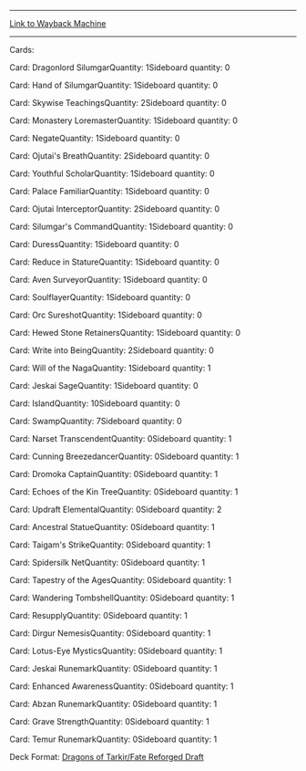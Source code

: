 
---
[Link to Wayback Machine](https://web.archive.org/web/20160703234141/http://magic.wizards.com/en/articles/decks/stephen-neal-2015-05-10)

[_metadata_:generator]:- "Drupal 7 (http://drupal.org)"
[_metadata_:node]:- "384251"
[_metadata_:publish_date]:- "2015-05-10"
[_metadata_:source]:- "article"
[_metadata_:title]:- "Stephen Neal"
[_metadata_:wayback_capture_timestamp]:- "2016-07-03 23:41:41"
[_metadata_:wayback_raw_url]:- "https://web.archive.org/web/20160703234141id_/http://magic.wizards.com/en/articles/decks/stephen-neal-2015-05-10"
[_metadata_:wayback_url]:- "http://magic.wizards.com/en/articles/decks/stephen-neal-2015-05-10"
---





Cards: 

Card: Dragonlord SilumgarQuantity: 1Sideboard quantity: 0 



Card: Hand of SilumgarQuantity: 1Sideboard quantity: 0 



Card: Skywise TeachingsQuantity: 2Sideboard quantity: 0 



Card: Monastery LoremasterQuantity: 1Sideboard quantity: 0 



Card: NegateQuantity: 1Sideboard quantity: 0 



Card: Ojutai's BreathQuantity: 2Sideboard quantity: 0 



Card: Youthful ScholarQuantity: 1Sideboard quantity: 0 



Card: Palace FamiliarQuantity: 1Sideboard quantity: 0 



Card: Ojutai InterceptorQuantity: 2Sideboard quantity: 0 



Card: Silumgar's CommandQuantity: 1Sideboard quantity: 0 



Card: DuressQuantity: 1Sideboard quantity: 0 



Card: Reduce in StatureQuantity: 1Sideboard quantity: 0 



Card: Aven SurveyorQuantity: 1Sideboard quantity: 0 



Card: SoulflayerQuantity: 1Sideboard quantity: 0 



Card: Orc SureshotQuantity: 1Sideboard quantity: 0 



Card: Hewed Stone RetainersQuantity: 1Sideboard quantity: 0 



Card: Write into BeingQuantity: 2Sideboard quantity: 0 



Card: Will of the NagaQuantity: 1Sideboard quantity: 1 



Card: Jeskai SageQuantity: 1Sideboard quantity: 0 



Card: IslandQuantity: 10Sideboard quantity: 0 



Card: SwampQuantity: 7Sideboard quantity: 0 



Card: Narset TranscendentQuantity: 0Sideboard quantity: 1 



Card: Cunning BreezedancerQuantity: 0Sideboard quantity: 1 



Card: Dromoka CaptainQuantity: 0Sideboard quantity: 1 



Card: Echoes of the Kin TreeQuantity: 0Sideboard quantity: 1 



Card: Updraft ElementalQuantity: 0Sideboard quantity: 2 



Card: Ancestral StatueQuantity: 0Sideboard quantity: 1 



Card: Taigam's StrikeQuantity: 0Sideboard quantity: 1 



Card: Spidersilk NetQuantity: 0Sideboard quantity: 1 



Card: Tapestry of the AgesQuantity: 0Sideboard quantity: 1 



Card: Wandering TombshellQuantity: 0Sideboard quantity: 1 



Card: ResupplyQuantity: 0Sideboard quantity: 1 



Card: Dirgur NemesisQuantity: 0Sideboard quantity: 1 



Card: Lotus-Eye MysticsQuantity: 0Sideboard quantity: 1 



Card: Jeskai RunemarkQuantity: 0Sideboard quantity: 1 



Card: Enhanced AwarenessQuantity: 0Sideboard quantity: 1 



Card: Abzan RunemarkQuantity: 0Sideboard quantity: 1 



Card: Grave StrengthQuantity: 0Sideboard quantity: 1 



Card: Temur RunemarkQuantity: 0Sideboard quantity: 1 

Deck Format: [Dragons of Tarkir/Fate Reforged Draft](/en/deck-format/dragons-tarkirfate-reforged-draft)


 

 
